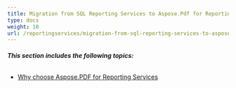 ```yaml
---
title: Migration from SQL Reporting Services to Aspose.Pdf for Reporting Services
type: docs
weight: 10
url: /reportingservices/migration-from-sql-reporting-services-to-aspose-pdf-for-reporting-services/
---
```


###### **This section includes the following topics:** 
- [Why choose Aspose.PDF for Reporting Services](/pdf/reportingservices/why-choose-aspose-pdf-for-reporting-services/) 
